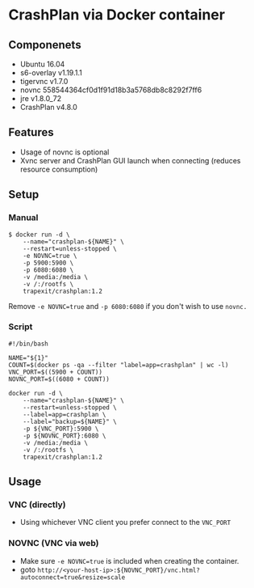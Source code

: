# CrashPlan via Docker container

## Componenets
* Ubuntu 16.04
* s6-overlay v1.19.1.1
* tigervnc v1.7.0
* novnc 558544364cf0d1f91d18b3a5768db8c8292f7ff6
* jre v1.8.0_72
* CrashPlan v4.8.0

## Features
* Usage of novnc is optional
* Xvnc server and CrashPlan GUI launch when connecting (reduces resource consumption)

## Setup

### Manual

```
$ docker run -d \
    --name="crashplan-${NAME}" \
    --restart=unless-stopped \
    -e NOVNC=true \
    -p 5900:5900 \
    -p 6080:6080 \
    -v /media:/media \
    -v /:/rootfs \
    trapexit/crashplan:1.2
```

Remove `-e NOVNC=true` and `-p 6080:6080` if you don't wish to use `novnc.`

### Script

```
#!/bin/bash

NAME="${1}"
COUNT=$(docker ps -qa --filter "label=app=crashplan" | wc -l)
VNC_PORT=$((5900 + COUNT))
NOVNC_PORT=$((6080 + COUNT))

docker run -d \
    --name="crashplan-${NAME}" \
    --restart=unless-stopped \
    --label=app=crashplan \
    --label="backup=${NAME}" \
    -p ${VNC_PORT}:5900 \
    -p ${NOVNC_PORT}:6080 \
    -v /media:/media \
    -v /:/rootfs \
    trapexit/crashplan:1.2
```

## Usage

### VNC (directly)

* Using whichever VNC client you prefer connect to the `VNC_PORT`

### NOVNC (VNC via web)

* Make sure `-e NOVNC=true` is included when creating the container.
* goto `http://<your-host-ip>:${NOVNC_PORT}/vnc.html?autoconnect=true&resize=scale`
